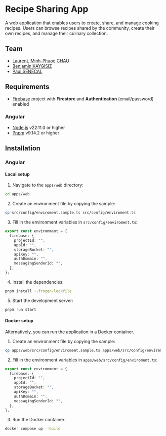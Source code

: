 # Recipe Sharing App

A web application that enables users to create, share, and manage cooking recipes. Users can browse recipes shared by the community, create their own recipes, and manage their culinary collection.

## Team

- [Laurent, Minh-Phuoc CHAU](minh-phuoc.chau@efrei.net)
- [Benjamin KAYGISIZ](benjamin.kaygisiz@efrei.net)
- [Paul SENECAL](paul.senecal@efrei.net)

## Requirements

- [Firebase](https://firebase.google.com/) project with **Firestore** and **Authentication** (email/password) enabled

### Angular

- [Node.js](https://nodejs.org/en/) v22.11.0 or higher
- [Pnpm](https://pnpm.io/) v9.14.2 or higher


## Installation

### Angular

#### Local setup

1. Navigate to the `apps/web` directory:

```bash
cd apps/web
```

2. Create an environment file by copying the sample:

```bash
cp src/config/enviroment.sample.ts src/config/enviroment.ts
```

3. Fill in the environment variables in `src/config/enviroment.ts`:

```typescript
export const environment = {
  firebase: {
    projectId: "",
    appId: "",
    storageBucket: "",
    apiKey: "",
    authDomain: "",
    messagingSenderId: "",
  },
};
````

4. Install the dependencies:

```bash
pnpm install --frozen-lockfile
```

5. Start the development server:

```bash
pnpm run start
```

#### Docker setup

Alternatively, you can run the application in a Docker container.

1. Create an environment file by copying the sample:

```bash
cp apps/web/src/config/enviroment.sample.ts apps/web/src/config/enviroment.ts
```

2. Fill in the environment variables in `apps/web/src/config/enviroment.ts`:

```typescript
export const environment = {
  firebase: {
    projectId: "",
    appId: "",
    storageBucket: "",
    apiKey: "",
    authDomain: "",
    messagingSenderId: "",
  },
};
```

3. Run the Docker container:

```bash
docker compose up --build
```